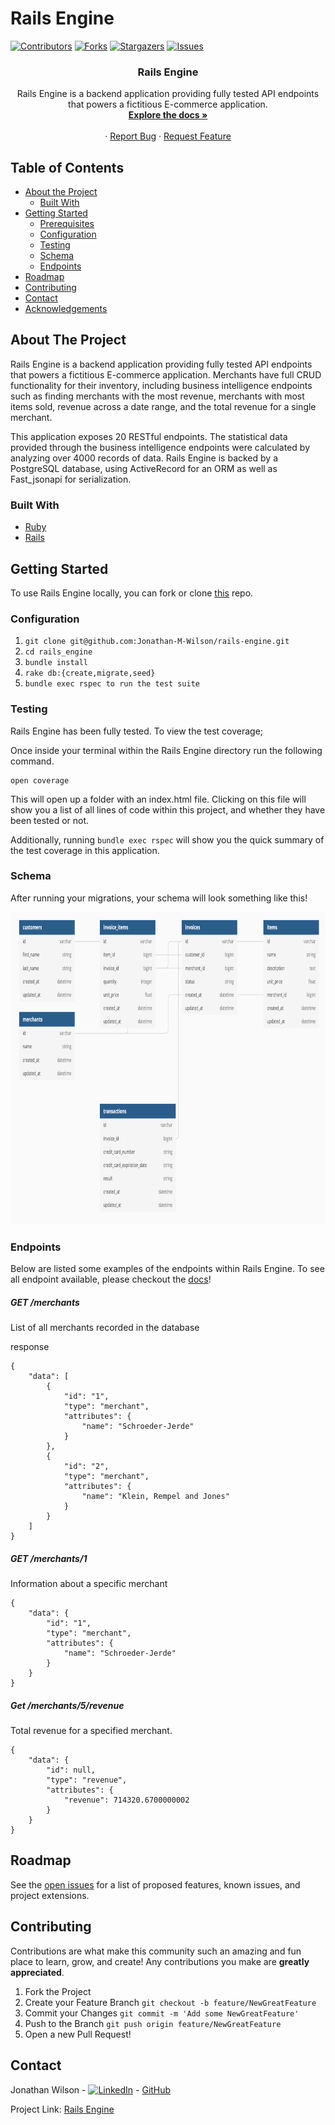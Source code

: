 # Rails Engine

<!-- PROJECT SHIELDS -->
[![Contributors][contributors-shield]][contributors-url]
[![Forks][forks-shield]][forks-url]
[![Stargazers][stars-shield]][stars-url]
[![Issues][issues-shield]][issues-url]



<!-- PROJECT LOGO photo
  Add path to photo from app/assets/images
<br />
<p align="center">
  <a href="https://github.com/ETBassist/viewing_party">
    <img src="" alt="Logo" width="80" height="80">
  </a> -->

  <h3 align="center">Rails Engine</h3>

  <p align="center">
    Rails Engine is a backend application providing fully tested API endpoints that powers a fictitious E-commerce application.
    <br />
    <a href="https://github.com/Jonathan-M-Wilson/rails-engine"><strong>Explore the docs »</strong></a>
    <br />
    <br />
    <!-- for adding a demo video
    <a href="Add our video link here">View Demo</a>  · -->
    ·
    <a href="https://github.com/Jonathan-M-Wilson/rails-engine/issues">Report Bug</a>
    ·
    <a href="https://github.com/Jonathan-M-Wilson/rails-engine/issues">Request Feature</a>
  </p>
</p>




<!-- TABLE OF CONTENTS -->
## Table of Contents

* [About the Project](#about-the-project)
  * [Built With](#built-with)
* [Getting Started](#getting-started)
  * [Prerequisites](#prerequisites)
  * [Configuration](#configuration)
  * [Testing](#testing)
  * [Schema](#schema)
  * [Endpoints](#endpoints)
* [Roadmap](#roadmap)
* [Contributing](#contributing)
* [Contact](#contact)
* [Acknowledgements](#acknowledgements)




<!-- ABOUT THE PROJECT -->
## About The Project

Rails Engine is a backend application providing fully tested API endpoints that powers a fictitious E-commerce application. Merchants have full CRUD functionality for their inventory, including business intelligence endpoints such as finding merchants with the most revenue, merchants with most items sold, revenue across a date range, and the total revenue for a single merchant.

This application exposes 20 RESTful endpoints. The statistical data provided through the business intelligence endpoints were calculated by analyzing over 4000 records of data. Rails Engine is backed by a PostgreSQL database, using ActiveRecord for an ORM as well as Fast_jsonapi for serialization.


### Built With

* [Ruby](https://github.com/ruby/ruby)
* [Rails](https://github.com/rails/rails)


<!-- GETTING STARTED -->
## Getting Started

To use Rails Engine locally, you can fork or clone [this](https://github.com/Jonathan-M-Wilson/rails-engine) repo.


### Configuration

1. ```git clone git@github.com:Jonathan-M-Wilson/rails-engine.git```
2. ```cd rails_engine```
3. ```bundle install```
4. ```rake db:{create,migrate,seed}```
5. ```bundle exec rspec to run the test suite```


### Testing

Rails Engine has been fully tested. To view the test coverage;

Once inside your terminal within the Rails Engine directory run the following command.
```
open coverage
```

This will open up a folder with an index.html file. Clicking on this file will show you a list of all lines of code within this project, and whether they have been tested or not.

Additionally, running ```bundle exec rspec``` will show you the quick summary of the test coverage in this application.


### Schema

After running your migrations, your schema will look something like this!
<br />
<p align="center">
    <img src="app/assets/images/schema.png" alt="database" width="800" height="500">
</p>



### Endpoints
Below are listed some examples of the endpoints within Rails Engine. To see all endpoint available, please checkout the [docs](https://github.com/Jonathan-M-Wilson/rails-engine)!



##### GET /merchants
List of all merchants recorded in the database

response
```
{
    "data": [
        {
            "id": "1",
            "type": "merchant",
            "attributes": {
                "name": "Schroeder-Jerde"
            }
        },
        {
            "id": "2",
            "type": "merchant",
            "attributes": {
                "name": "Klein, Rempel and Jones"
            }
        }
    ]
}
```


##### GET /merchants/1
Information about a specific merchant
```
{
    "data": {
        "id": "1",
        "type": "merchant",
        "attributes": {
            "name": "Schroeder-Jerde"
        }
    }
}
```


##### Get /merchants/5/revenue
Total revenue for a specified merchant.
```
{
    "data": {
        "id": null,
        "type": "revenue",
        "attributes": {
            "revenue": 714320.6700000002
        }
    }
}
```

<!-- ROADMAP -->
## Roadmap

See the [open issues](https://github.com/Jonathan-M-Wilson/rails-engine/issues) for a list of proposed features, known issues, and project extensions.



<!-- CONTRIBUTING -->
## Contributing

Contributions are what make this community such an amazing and fun place to learn, grow, and create! Any contributions you make are **greatly appreciated**.

1. Fork the Project
2. Create your Feature Branch ```git checkout -b feature/NewGreatFeature```
3. Commit your Changes ```git commit -m 'Add some NewGreatFeature'```
4. Push to the Branch ```git push origin feature/NewGreatFeature```
5. Open a new Pull Request!


<!-- CONTACT -->
## Contact

Jonathan Wilson - [![LinkedIn][linkedin-shield]](https://www.linkedin.com/in/jonathan--wilson/) - [GitHub](https://github.com/Jonathan-M-Wilson)


Project Link: [Rails Engine](https://github.com/Jonathan-M-Wilson/rails-engine)



<!-- ACKNOWLEDGEMENTS -->
<!-- Add resources that were used to help create this project here -->




<!-- MARKDOWN LINKS & IMAGES -->
[contributors-shield]: https://img.shields.io/github/contributors/Jonathan-M-Wilson/rails-engine
[contributors-url]: https://github.com/Jonathan-M-Wilson/rails-engine/graphs/contributors
[forks-shield]: https://img.shields.io/github/forks/Jonathan-M-Wilson/rails-engine
[forks-url]: https://github.com/Jonathan-M-Wilson/rails-engine/network/members
[stars-shield]: https://img.shields.io/github/stars/Jonathan-M-Wilson/rails-engine
[stars-url]: https://github.com/Jonathan-M-Wilson/rails-engine/stargazers
[issues-shield]: https://img.shields.io/github/issues/Jonathan-M-Wilson/rails-engine
[issues-url]: https://github.com/Jonathan-M-Wilson/rails-engine/issues
[linkedin-shield]: https://img.shields.io/badge/-LinkedIn-black.svg?style=flat-square&logo=linkedin&colorB=555
[about-screenshot]: images/screenshot.png
[dashboard-screenshot]: images/screenshot.png
[movies-screenshot]: images/screenshot.png
[viewing-party-form-screenshot]: images/screenshot.png
